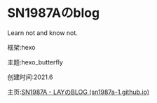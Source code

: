 # SN1987Aのblog

Learn not and know not.

框架:hexo

主题:hexo_butterfly

创建时间:2021.6

主页:[SN1987A - LAYのBLOG (sn1987a-1.github.io)](https://sn1987a-1.github.io/)

